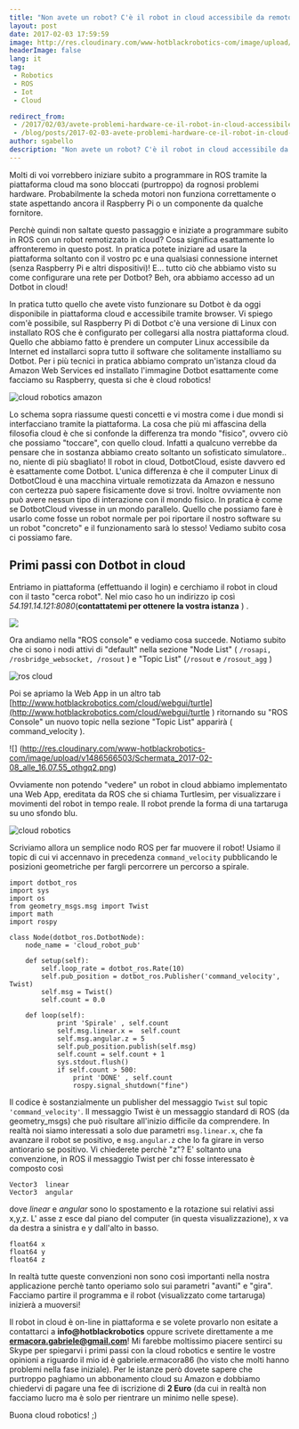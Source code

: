 ```yaml
---
title: "Non avete un robot? C'è il robot in cloud accessibile da remoto tramite il vostro PC o da cellulare"
layout: post
date: 2017-02-03 17:59:59
image: http://res.cloudinary.com/www-hotblackrobotics-com/image/upload/v1486136271/istanza_cloud_1_tdt5ho.jpg
headerImage: false
lang: it
tag:
 - Robotics
 - ROS
 - Iot
 - Cloud

redirect_from: 
 - /2017/02/03/avete-problemi-hardware-ce-il-robot-in-cloud-accessibile-da-remoto-tramite-il-vostro-pc-o/
 - /blog/posts/2017-02-03-avete-problemi-hardware-ce-il-robot-in-cloud-accessibile-da-remoto-tramite-il-vostro-pc-o
author: sgabello
description: "Non avete un robot? C'è il robot in cloud accessibile da remoto tramite il vostro PC o cellulare"
---
```


Molti di voi vorrebbero iniziare subito a programmare in ROS tramite la piattaforma cloud ma sono bloccati (purtroppo) da rognosi problemi hardware. Probabilmente la scheda motori non funziona correttamente o state aspettando ancora il Raspberry Pi o un componente da qualche fornitore.

Perchè quindi non saltate questo passaggio e iniziate a programmare subito in ROS con un robot remotizzato in cloud? Cosa significa esattamente lo affronteremo in questo post. In pratica potete iniziare ad usare la piattaforma soltanto con il vostro pc e una qualsiasi connessione internet (senza Raspberry Pi e altri dispositivi)! E... tutto ciò che abbiamo visto su come configurare una rete per Dotbot? Beh, ora abbiamo accesso ad un Dotbot in cloud!

In pratica tutto quello che avete visto funzionare su Dotbot è da oggi disponibile in piattaforma cloud e accessibile tramite browser. Vi spiego com'è possibile, sul Raspberry Pi di Dotbot c'è una versione di Linux con installato ROS che è configurato per collegarsi alla nostra piattaforma cloud. Quello che abbiamo fatto è prendere un computer Linux accessibile da Internet ed installarci sopra tutto il software che solitamente installiamo su Dotbot. Per i più tecnici in pratica abbiamo comprato un'istanza cloud da Amazon Web Services ed installato l'immagine Dotbot esattamente come facciamo su Raspberry, questa si che è cloud robotics!

![cloud robotics amazon](https://res.cloudinary.com/www-hotblackrobotics-com/image/upload/v1486575187/istanza_cloud_1_tdt5ho.jpg)

Lo schema sopra riassume questi concetti e vi mostra come i due mondi si interfacciano tramite la piattaforma. La cosa che più mi affascina della filosofia cloud è che si confonde la differenza tra mondo "fisico", ovvero ciò che possiamo "toccare", con quello cloud. Infatti a qualcuno verrebbe da pensare che in sostanza abbiamo creato soltanto un sofisticato simulatore.. no, niente di più sbagliato! Il robot in cloud, DotbotCloud, esiste davvero ed è esattamente come Dotbot. L'unica differenza è che il computer Linux di DotbotCloud è una macchina virtuale remotizzata da Amazon e nessuno con certezza può sapere fisicamente dove si trovi. Inoltre ovviamente non può avere nessun tipo di interazione con il mondo fisico. In pratica è come se DotbotCloud vivesse in un mondo parallelo. Quello che possiamo fare è usarlo come fosse un robot normale per poi riportare il nostro software su un robot "concreto" e il funzionamento sarà lo stesso! Vediamo subito cosa ci possiamo fare.

## Primi passi con Dotbot in cloud ##

Entriamo in piattaforma (effettuando il login) e cerchiamo il robot in cloud con il tasto "cerca robot".  Nel mio caso ho un indirizzo ip così *54.191.14.121:8080*(**contattatemi per ottenere la vostra istanza** ) .

![](http://res.cloudinary.com/www-hotblackrobotics-com/image/upload/v1486144089/Schermata_2017-02-03_alle_18.07.33_blhaox.png)

Ora andiamo nella "ROS console" e vediamo cosa succede. Notiamo subito che ci sono i nodi attivi di "default" nella sezione "Node List" ( ```
/rosapi, /rosbridge_websocket, /rosout ``` ) e "Topic List" (```/rosout``` e ```/rosout_agg``` )

![ros cloud]( http://res.cloudinary.com/www-hotblackrobotics-com/image/upload/v1486565927/Schermata_2017-02-08_alle_15.58.20_ovkqy6.png )

Poi se apriamo la Web App in un altro tab [http://www.hotblackrobotics.com/cloud/webgui/turtle](http://www.hotblackrobotics.com/cloud/webgui/turtle ) ritornando su "ROS Console" un nuovo topic nella sezione "Topic List" apparirà ( command_velocity ).  

![] (http://res.cloudinary.com/www-hotblackrobotics-com/image/upload/v1486566503/Schermata_2017-02-08_alle_16.07.55_othgq2.png)

Ovviamente non potendo "vedere" un robot in cloud abbiamo implementato una Web App, ereditata da ROS che si chiama Turtlesim, per visualizzare i movimenti del robot in tempo reale. Il robot prende la forma di una tartaruga su uno sfondo blu.

![cloud robotics]( https://res.cloudinary.com/www-hotblackrobotics-com/image/upload/c_scale,w_996/v1486575030/Schermata_2017-02-08_alle_15.54.17_jo2ge9.png )

Scriviamo allora un semplice nodo ROS per far muovere il robot! Usiamo il topic di cui vi accennavo in precedenza ```command_velocity``` pubblicando le posizioni geometriche per fargli percorrere un percorso a spirale.

```
import dotbot_ros
import sys
import os
from geometry_msgs.msg import Twist
import math
import rospy

class Node(dotbot_ros.DotbotNode):
    node_name = 'cloud_robot_pub'

    def setup(self):
        self.loop_rate = dotbot_ros.Rate(10)
        self.pub_position = dotbot_ros.Publisher('command_velocity', Twist)
        self.msg = Twist()
        self.count = 0.0

    def loop(self):
            print 'Spirale' , self.count
            self.msg.linear.x =  self.count
            self.msg.angular.z = 5
            self.pub_position.publish(self.msg)
            self.count = self.count + 1
            sys.stdout.flush()
            if self.count > 500:
                print 'DONE' , self.count
                rospy.signal_shutdown("fine")

```

Il codice è sostanzialmente un publisher del messaggio ``` Twist ```  sul topic ``` 'command_velocity' ```. Il messaggio Twist è un messaggio standard di ROS (da geometry_msgs) che può risultare all'inizio difficile da comprendere. In realtà noi siamo interessati a solo due parametri ```msg.linear.x```, che fa avanzare il robot se positivo, e ```msg.angular.z``` che lo fa girare in verso antiorario se positivo. Vi chiederete perchè "z"? E' soltanto una convenzione, in ROS il messaggio Twist per chi fosse interessato è composto così

```
Vector3  linear
Vector3  angular

```
dove *linear*  e *angular* sono lo spostamento e la rotazione sui relativi assi x,y,z. L' asse z esce dal piano del computer (in questa visualizzazione), x va da destra a sinistra e y dall'alto in basso.

```
float64 x
float64 y
float64 z
```
In realtà tutte queste convenzioni non sono così importanti nella nostra applicazione perchè tanto operiamo solo sui parametri "avanti" e "gira". Facciamo partire il programma e il robot (visualizzato come tartaruga) inizierà a muoversi!

Il robot in cloud è on-line in piattaforma e se volete provarlo non esitate a contattarci a **info@hotblackrobotics** oppure scrivete direttamente a me **ermacora.gabriele@gmail.com**! Mi farebbe moltissimo piacere sentirci su Skype per spiegarvi i primi passi con la cloud robotics e sentire le vostre opinioni a riguardo il mio id è gabriele.ermacora86 (ho visto che molti hanno problemi nella fase iniziale).
Per le istanze però dovete sapere che purtroppo paghiamo un abbonamento cloud su Amazon e dobbiamo chiedervi di pagare una fee di iscrizione di **2 Euro** (da cui in realtà non facciamo lucro ma è solo per rientrare un minimo nelle spese).

Buona cloud robotics! ;)
